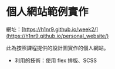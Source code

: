 個人網站範例實作
===================================
網址：[https://h1nr9.github.io/week2/](https://h1nr9.github.io/personal_website/)

此為按照課程提供的設計圖實作的個人網站。 
+ 利用的技術：使用 flex 排版、SCSS

